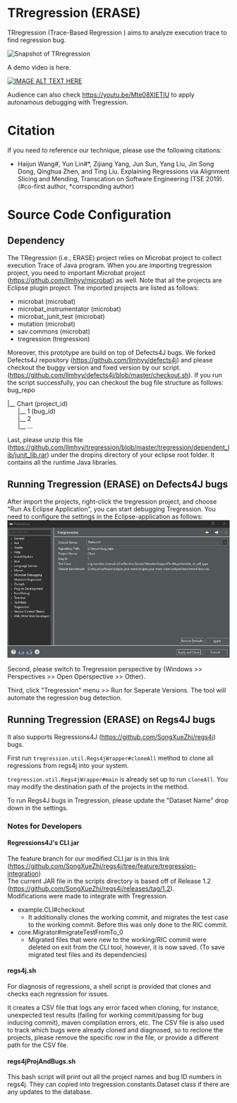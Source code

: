 # TRregression (ERASE)
TRregression (Trace-Based Regression ) aims to analyze execution trace to find regression bug.

![Snapshot of TRregression](/tregression/icons/screenshot.png?raw=true "Snapshot of TRregression")

A demo video is here.

[![IMAGE ALT TEXT HERE](https://img.youtube.com/vi/Uu8z3ONwRqs/0.jpg)](https://www.youtube.com/watch?v=Uu8z3ONwRqs)

Audience can also check https://youtu.be/Mte08XIETlU to apply autonamous debugging with Tregression.

# Citation
If you need to reference our technique, please use the following citations:

- Haijun Wang#, Yun Lin#*, Zijiang Yang, Jun Sun, Yang Liu, Jin Song Dong, Qinghua Zhen, and Ting Liu. Explaining Regressions via Alignment Slicing and Mending, Transcation on Software Engineering (TSE 2019). (#co-first author, *corrsponding author)

# Source Code Configuration
## Dependency
The TRegression (i.e., ERASE) project relies on Microbat project to collect execution Trace of Java program. When you are importing tregression project, you need to important Microbat project (https://github.com/llmhyy/microbat) as well. Note that all the projects are Eclipse plugin project. The imported projects are listed as follows:
- microbat (microbat)
- microbat_instrumentator (microbat)
- microbat_junit_test (microbat)
- mutation (microbat)
- sav.commons (microbat)
- tregression (tregression)

Moreover, this prototype are build on top of Defects4J bugs. We forked Defects4J repository (https://github.com/llmhyy/defects4j) and please checkout the buggy version and fixed version by our script. (https://github.com/llmhyy/defects4j/blob/master/checkout.sh). If you run the script successfully, you can checkout the bug file structure as follows:
bug_repo

|__ Chart (project_id)<br />
&nbsp;&nbsp;&nbsp;&nbsp;&nbsp;&nbsp;|__ 1 (bug_id)<br />
&nbsp;&nbsp;&nbsp;&nbsp;&nbsp;&nbsp;|__ 2   <br /> 
&nbsp;&nbsp;&nbsp;&nbsp;&nbsp;&nbsp;|__ ...<br />

Last, please unzip this file (https://github.com/llmhyy/tregression/blob/master/tregression/dependent_lib/junit_lib.rar) under the dropins directory of your eclipse root folder. It contains all the runtime Java libraries.

## Running Tregression (ERASE) on Defects4J bugs
After import the projects, right-click the tregression project, and choose "Run As Eclipse Application", you can start debugging Tregression. You need to configure the settings in the Eclipse-application as follows:
![Snapshot of TRregression](/tregression/icons/preference_configuration.png?raw=true "Snapshot of TRregression Settings")

Second, please switch to Tregression perspective by (Windows >> Perspectives >> Open Operspective >> Other). 

Third, click "Tregression" menu >> Run for Seperate Versions. The tool will automate the regression bug detection.

## Running Tregression (ERASE) on Regs4J bugs
It also supports Regressions4J (https://github.com/SongXueZhi/regs4j) bugs.

First run `tregression.util.Regs4jWrapper#cloneAll` method to clone all regressions from regs4j into your system. 

`tregression.util.Regs4jWrapper#main` is already set up to run `cloneAll`. You may modify the destination path of the projects in the method.

To run Regs4J bugs in Tregression, please update the "Dataset Name" drop down in the settings.

### Notes for Developers
#### Regressions4J's CLI.jar
The feature branch for our modified CLI.jar is in this link (https://github.com/SongXueZhi/regs4j/tree/feature/tregression-integration)<br/>
The current JAR file in the scripts directory is based off of Release 1.2 (https://github.com/SongXueZhi/regs4j/releases/tag/1.2).<br/>
Modifications were made to integrate with Tregression.
- example.CLI#checkout
	- It additionally clones the working commit, and migrates the test case to the working commit. Before this was only done to the RIC commit.
- core.Migrator#migrateTestFromTo_0
	- Migrated files that were new to the working/RIC commit were deleted on exit from the CLI tool, however, it is now saved. (To save migrated test files and its dependencies)

#### regs4j.sh
For diagnosis of regressions, a shell script is provided that clones and checks each regression for issues.

It creates a CSV file that logs any error faced when cloning, for instance, unexpected test results (failing for working commit/passing for bug inducing commit), maven compilation errors, etc. The CSV file is also used to track which bugs were already cloned and diagnosed, so to reclone the projects, please remove the specific row in the file, or provide a different path for the CSV file.

#### regs4jProjAndBugs.sh
This bash script will print out all the project names and bug ID numbers in regs4j. They can copied into tregression.constants.Dataset class if there are any updates to the database.

